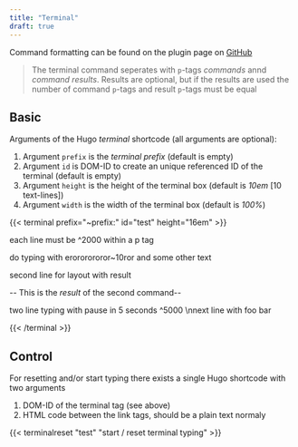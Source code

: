 ```yaml
---
title: "Terminal"
draft: true
---
```


Command formatting can be found on the plugin page on [GitHub](https://github.com/stvwhtly/jquery-teletype-plugin#deleting-characters-)

> The terminal command seperates with ```p```-tags _commands_ annd _command results_. Results are optional, but if the results are used the
number of command ```p```-tags and result ```p```-tags must be equal

## Basic

Arguments of the Hugo _terminal_ shortcode (all arguments are optional):

1. Argument ```prefix``` is the _terminal prefix_ (default is empty)
2. Argument ```id``` is DOM-ID to create an unique referenced ID of the terminal (default is empty)
3. Argument ```height``` is the height of the terminal box (default is _10em_ [10 text-lines])
4. Argument ```width``` is the width of the terminal box (default is _100%_)

{{< terminal prefix="~prefix:" id="test" height="16em" >}}
<p class="command">each line must be ^2000 within a p tag</p>
<p class="result"></p>
<p class="command">do typing with erororororor~10ror and some other text</p>
<p class="result"></p>
<p class="command">second line for layout with result</p>
<p class="result">-- This is the <em>result</em> of the second command--</p>
<p class="command">two line typing with pause in 5 seconds ^5000 \nnext line with foo bar</p>
<p class="result"></p>
{{< /terminal >}}

## Control

For resetting and/or start typing there exists a single Hugo shortcode with two arguments

1. DOM-ID of the terminal tag (see above)
2. HTML code between the link tags, should be a plain text normaly

{{< terminalreset "test" "start / reset terminal typing" >}}

